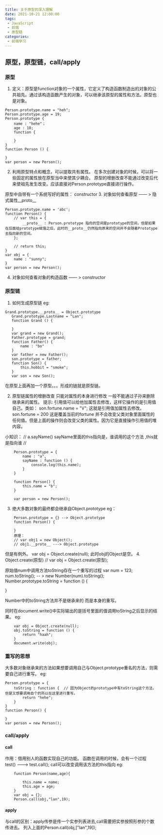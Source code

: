 ```yaml
---
title: 关于原型的深入理解
date: 2021-10-21 12:00:00
tags:
 - JavaScript
 - 前端
 - 原型链
categories:
 - 前端学习
---
```


## 原型，原型链，call/apply
### 原型
1. 定义：原型是function对象的一个属性，它定义了构造函数制造出的对象的公共祖先。通过该构造函数产生的对象，可以继承该原型的属性和方法。原型也是对象。 

<!-- Person.prototype  -- 原型
     Person.prototype = {} 是祖先 -->
```
Person.prototype.name = "heh";
Person.prototype.age = 19;
Person.prototype {
    name : "hehe"；
    age : 18;
    function {

    }
}
function Person () {

}
var person = new Person();
```
2. 利用原型特点和概念，可以提取共有属性。
在多次创建对象的时候，可以将一些固定的属性放在原型当中来使其少耦合。
原型的增删改查不能通过改变后代来使祖先发生改变。应该直接对Person.prototype直接进行操作。

原型中自带有一个系统写好的属性：
constructor
3. 对象如何查看原型 —— > 隐式属性__proto__
```
Person.prototype.name = 'abc';
function Person() {
    // var this = {
        __proto__ : Person.prototype 指向的空间是prototype的空间，但是如果在后面给prototype赋值之后，此时的__proto__仍然指向原来的空间并不会随着Prototype去指向新的空间。 
    };

    // return this;
}
var obj = {
    name : "sunny";
}
var person = new Person();
```
4. 对象如何查看对象的构造函数 —— > constructor


 ### 原型链
 1. 如何生成原型链
 eg:
 ```
 Grand.prototype.__proto__ = Object.prototype
    Grand.prototype.Lastname = "Lan";
    function Grand () {

    }
    var grand = new Grand();
    Father.prototype = grand;
    function Father() {
        name : "bo"
    }
    var father = new Father();
    son.prototype = father;
    function Son() {
        this.hobbit = "smoke";
    }
    var son = new Son();
```

在原型上面再加一个原型。。。形成的链就是原型链。

2. 原型链属性的增删改查
只能对属性的本身进行修改 一般不能通过子孙来删除继承来的属性。
提示: 引用值可以给他加属性去修改，这样它操作的是引用值自己。类如：
son.fortune.name = "V";  这就是引用值加属性去修改。
son.fortune = 200 这是覆盖当前的fortune 并不会改变父类对象里面属性的任何值。但是上面的操作则会改变父类的属性。因为它是直接操作引用值的堆内容。

小知识：
    // a.sayName()
    sayName里面的this指向是，谁调用的这个方法 ,this就是指向谁
    //
```
    Person.prototype = {
        name : "a",
        sayName : function () {
            console.log(this.name);
        }
    }

    function Person() {
        this.name = "b";
    }

    var person = new Person();
```
3. 绝大多数对象的最终都会继承自Object.prototype
eg：
```
    Person.prototype = {} --> Object.prototype
    function Person() {

    }
    原理：
    // var obj1 = new Object();
    // obj1.__proto__ ---> Object.prototype
```
但是有例外。
var obj = Object.create(null);
此时obj的Object是空。
4. Object.create(原型)
    // var obj = Object.create(原型);

原始值num中调用方法toString存在一个重写的过程
var num = 123;
num.toString();  -- > new Number(num).toString();
Number.prototype.toString = function () {

}

<!-- Number.prototype.__proto__ = Object.prototype

Object.prototype.toString = function() {

} -->
Number中的toString方法并不是继承来的 而是本身的重写。

同时在document.write()中实际输出的是括号里面的值调用toString之后显示的结果。
eg:
```
    var obj = Object.create(null);
    obj.toString = function () {
        return "haah";
    }
    document.write(obj);
```
### 重写的思想
大多数对象继承来的方法如果想要调用自己与Object.prototype重名的方法，则需要自己进行重写。
eg:

    Person.prototype = {
        toString : function {  // 因为Object的prototype中有toString这个方法，但是又想要调用自个的所以在这里进行重写。
            return "hehe";
        }
    }
    function Person() {

    }
    var person = new Person();
### call/apply

#### call
作用：借用别人的函数实现自己的功能。
函数在调用的时候，会有一个过程
test() --->  test.call();
call可以改变调用该方法的this指向
eg:
```
    function Person(name,age){
        
        this.name = name;
        this.age = age;
    }
    var obj = {};
    Person.call(obj,"lan",19);
```
#### apply
与call的区别：apply传参是传一个实参列表进去,call需要把实参按照形参的个数传进去。
列入上面的Person.call(obj,["lan",19]);